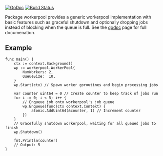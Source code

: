 [![GoDoc](https://godoc.org/github.com/golang/gddo?status.svg)](https://godoc.org/github.com/cyrusaf/workerpool)
[![Build Status](https://travis-ci.org/cyrusaf/workerpool.svg?branch=master)](https://travis-ci.org/cyrusaf/workerpool)

Package workerpool provides a generic workerpool implementation with basic features
such as graceful shutdown and optionally dropping jobs instead of blocking when the queue
is full. See the [godoc](https://godoc.org/github.com/cyrusaf/workerpool) page for full documenation.

## Example
```golang
func main() {
	ctx := context.Background()
	wp := workerpool.WorkerPool{
		NumWorkers: 2,
		QueueSize:  10,
	}
	wp.Start(ctx) // Spawn worker goroutines and begin processing jobs

	var counter uint64 = 0 // Create counter to keep track of jobs run
	for i := 0; i < 5; i++ {
		// Enqueue job onto workerpool's job queue
		wp.Enqueue(func(ctx context.Context) {
			atomic.AddUint64(&counter, 1) // Increment counter
		})
	}
	// Gracefully shutdown workerpool, waiting for all queued jobs to finish
	wp.Shutdown()

	fmt.Println(counter)
	// Output: 5
}
```